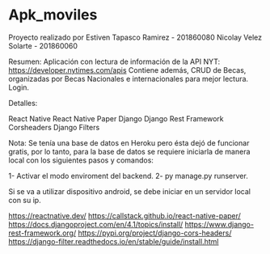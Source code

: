# Apk_moviles

Proyecto realizado por
Estiven Tapasco Ramirez - 201860080
Nicolay Velez Solarte   - 201860060

Resumen: 
Aplicación con lectura de información de la API NYT: https://developer.nytimes.com/apis
Contiene además, CRUD de Becas, organizadas por Becas Nacionales e internacionales para mejor lectura.
Login.

Detalles:

React Native
React Native Paper
Django
Django Rest Framework
Corsheaders
Django Filters

Nota:
Se tenía una base de datos en Heroku pero ésta dejó de funcionar gratis, por lo tanto, para la base de datos se requiere iniciarla de manera local con los siguientes pasos y comandos:

1- Activar el modo enviroment del backend.
2- py manage.py runserver.

Si se va a utilizar dispositivo android, se debe iniciar en un servidor local con su ip.


https://reactnative.dev/
https://callstack.github.io/react-native-paper/
https://docs.djangoproject.com/en/4.1/topics/install/
https://www.django-rest-framework.org/
https://pypi.org/project/django-cors-headers/
https://django-filter.readthedocs.io/en/stable/guide/install.html

